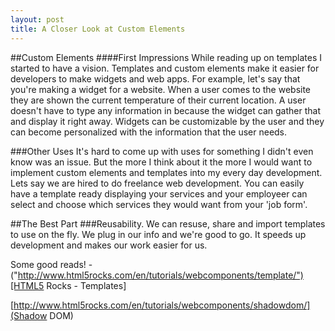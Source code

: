 ```yaml
---
layout: post
title: A Closer Look at Custom Elements
---
```

##Custom Elements
####First Impressions
While reading up on templates I started to have a vision. Templates and custom elements make it easier for developers to make widgets and web apps. For example, let's say that you're making a widget for a website. When a user comes to the website they are shown the current temperature of their current location. A user doesn't have to type any information in because the widget can gather that and display it right away. Widgets can be customizable by the user and they can become personalized with the information that the user needs. 

###Other Uses
It's hard to come up with uses for something I didn't even know was an issue. But the more I think about it the more I would want to implement custom elements and templates into my every day development. Lets say we are hired to do freelance web development. You can easily have a template ready displaying your services and your employeer can select and choose which services they would want from your 'job form'. 

##The Best Part
###Reusability.
We can resuse, share and import templates to use on the fly. We plug in our info and we're good to go. It speeds up development and makes our work easier for us. 

Some good reads! -("http://www.html5rocks.com/en/tutorials/webcomponents/template/")[HTML5 Rocks - Templates]

[http://www.html5rocks.com/en/tutorials/webcomponents/shadowdom/](Shadow DOM)

